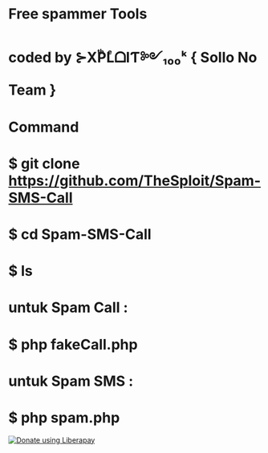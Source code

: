 # Free spammer Tools

# coded by ⊱XͭPͪLͤᗝIƬ༻₁₀₀ᵏ { Sollo No Team }

# Command #

# $ git clone https://github.com/TheSploit/Spam-SMS-Call
# $ cd Spam-SMS-Call 
# $ ls  

# untuk Spam Call :
# $ php fakeCall.php  

# untuk Spam SMS :
# $ php spam.php  

<script src="https://liberapay.com/TheSploit/widgets/button.js"></script>
<noscript><a href="https://liberapay.com/TheSploit/donate"><img alt="Donate using Liberapay" src="https://liberapay.com/assets/widgets/donate.svg"></a></noscript>